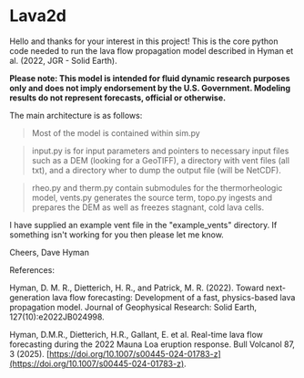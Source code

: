 # Lava2d

Hello and thanks for your interest in this project! 
This is the core python code needed to run the lava flow propagation model described in Hyman et al. (2022, JGR - Solid Earth). 

**Please note: This model is intended for fluid dynamic research purposes only and does not imply endorsement by the U.S. Government. Modeling results do not represent forecasts, official or otherwise.**

The main architecture is as follows:

> Most of the model is contained within sim.py

> input.py is for input parameters and pointers to necessary input files such as a DEM (looking for a GeoTIFF), a directory with vent files (all txt), and a directory wher to dump the output file (will be NetCDF). 

> rheo.py and therm.py contain submodules for the thermorheologic model, vents.py generates the source term, topo.py ingests and prepares the DEM as well as freezes stagnant, cold lava cells.  


I have supplied an example vent file in the "example_vents" directory. If something isn't working for you then please let me know.

Cheers,
Dave Hyman


References:

Hyman, D. M. R., Dietterich, H. R., and Patrick, M. R. (2022). Toward next-generation lava flow forecasting: Development of a fast, physics-based lava propagation model. Journal of Geophysical Research: Solid Earth, 127(10):e2022JB024998.

Hyman, D.M.R., Dietterich, H.R., Gallant, E. et al. Real-time lava flow forecasting during the 2022 Mauna Loa eruption response. Bull Volcanol 87, 3 (2025). [https://doi.org/10.1007/s00445-024-01783-z](https://doi.org/10.1007/s00445-024-01783-z).

